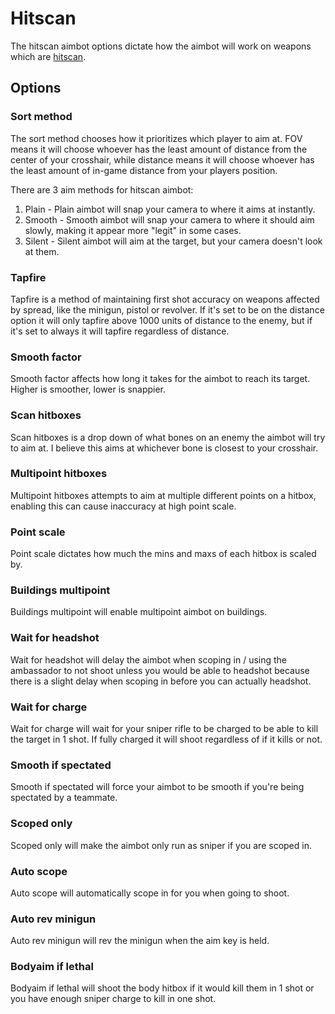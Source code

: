 # Hitscan

The hitscan aimbot options dictate how the aimbot will work on weapons which are [hitscan](https://en.wikipedia.org/wiki/Hitscan).

## Options

### Sort method

The sort method chooses how it prioritizes which player to aim at. FOV means it will choose whoever has the least amount of distance from the center of your crosshair, while distance means it will choose whoever has the least amount of in-game distance from your players position.

There are 3 aim methods for hitscan aimbot:

1. Plain - Plain aimbot will snap your camera to where it aims at instantly.
2. Smooth - Smooth aimbot will snap your camera to where it should aim slowly, making it appear more "legit" in some cases.
3. Silent - Silent aimbot will aim at the target, but your camera doesn't look at them.

### Tapfire

Tapfire is a method of maintaining first shot accuracy on weapons affected by spread, like the minigun, pistol or revolver. If it's set to be on the distance option it will only tapfire above 1000 units of distance to the enemy, but if it's set to always it will tapfire regardless of distance.

### Smooth factor

Smooth factor affects how long it takes for the aimbot to reach its target. Higher is smoother, lower is snappier.

### Scan hitboxes

Scan hitboxes is a drop down of what bones on an enemy the aimbot will try to aim at. I believe this aims at whichever bone is closest to your crosshair.

### Multipoint hitboxes

Multipoint hitboxes attempts to aim at multiple different points on a hitbox, enabling this can cause inaccuracy at high point scale.

### Point scale

Point scale dictates how much the mins and maxs of each hitbox is scaled by.

### Buildings multipoint

Buildings multipoint will enable multipoint aimbot on buildings.

### Wait for headshot

Wait for headshot will delay the aimbot when scoping in / using the ambassador to not shoot unless you would be able to headshot because there is a slight delay when scoping in before you can actually headshot.

### Wait for charge

Wait for charge will wait for your sniper rifle to be charged to be able to kill the target in 1 shot. If fully charged it will shoot regardless of if it kills or not.

### Smooth if spectated

Smooth if spectated will force your aimbot to be smooth if you're being spectated by a teammate. 

### Scoped only

Scoped only will make the aimbot only run as sniper if you are scoped in.

### Auto scope

Auto scope will automatically scope in for you when going to shoot.

### Auto rev minigun

Auto rev minigun will rev the minigun when the aim key is held.

### Bodyaim if lethal

Bodyaim if lethal will shoot the body hitbox if it would kill them in 1 shot or you have enough sniper charge to kill in one shot.
